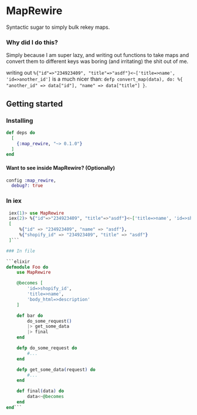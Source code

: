 # MapRewire

Syntactic sugar to simply bulk rekey maps.

### Why did I do this?

Simply because I am super lazy, and writing out functions to take maps and convert them to different keys was boring (and irritating) the shit out of me.

writing out `%{"id"=>"234923409", "title"=>"asdf"}<~['title=>name', 'id=>another_id']` is a much nicer than: `defp convert_map(data), do: %{ "another_id" => data["id"], "name" => data["title"] }`.

## Getting started

### Installing

```elixir
def deps do
  [
    {:map_rewire, "~> 0.1.0"}
  ]
end
```

#### Want to see inside MapRewire? (Optionally)

```elixir
config :map_rewire,
  debug?: true
```

### In iex

````elixir
 iex(1)> use MapRewire
 iex(2)> %{"id"=>"234923409", "title"=>"asdf"}<~['title=>name', 'id=>shopify_id']
 [
	 %{"id" => "234923409", "name" => "asdf"},
	 %{"shopify_id" => "234923409", "title" => "asdf"}
 ]```

### In file

```elixir
defmodule Foo do
	use MapRewire

	@becomes [
		'id=>shopify_id',
		'title=>name',
		'body_html=>description'
	]

	def bar do
		do_some_request()
		|> get_some_data
		|> final
	end

	defp do_some_request do
		#...
	end

	defp get_some_data(request) do
		#...
	end

	def final(data) do
		data<~@becomes
	end
end```
````
